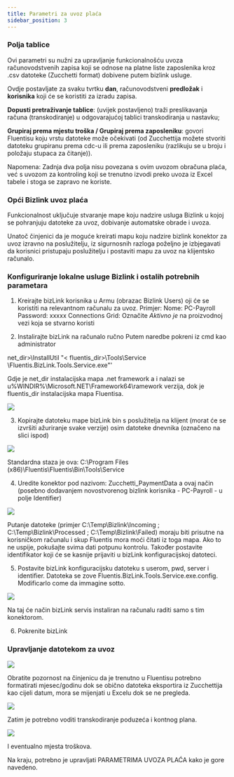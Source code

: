 ```yaml
---
title: Parametri za uvoz plaća 
sidebar_position: 3
---
```


### Polja tablice 

Ovi parametri su nužni za upravljanje funkcionalnošću uvoza računovodstvenih zapisa koji se odnose na platne liste zaposlenika kroz .csv datoteke (Zucchetti format) dobivene putem bizlink usluge.

Ovdje postavljate za svaku tvrtku **dan**, računovodstveni **predložak** i **korisnika** koji će se koristiti za izradu zapisa. 

**Dopusti pretraživanje tablice**: (uvijek postavljeno) traži preslikavanja računa (transkodiranje) u odgovarajućoj tablici transkodiranja u nastavku;
 
**Grupiraj prema mjestu troška / Grupiraj prema zaposleniku**: govori Fluentisu koju vrstu datoteke može očekivati ​​(od Zucchettija možete stvoriti datoteku grupiranu prema cdc-u ili prema zaposleniku (razlikuju se u broju i položaju stupaca za čitanje)).

Napomena: Zadnja dva polja nisu povezana s ovim uvozom obračuna plaća, već s uvozom za kontroling koji se trenutno izvodi preko uvoza iz Excel tabele i stoga se zapravo ne koriste.  

### Opći Bizlink uvoz plaća 

Funkcionalnost uključuje stvaranje mape koju nadzire usluga Bizlink u kojoj se pohranjuju datoteke za uvoz, dobivanje automatske obrade i uvoza. 

Unatoč činjenici da je moguće kreirati mapu koju nadzire bizlink konektor za uvoz izravno na poslužitelju, iz sigurnosnih razloga poželjno je izbjegavati da korisnici pristupaju poslužitelju i postaviti mapu za uvoz na klijentsko računalo. 

### Konfiguriranje lokalne usluge Bizlink i ostalih potrebnih parametara 

1. Kreirajte bizLink korisnika u Armu (obrazac Bizlink Users) oji će se koristiti na relevantnom računalu za uvoz. 
Primjer: Nome: PC-Payroll  Password: xxxxx Connections Grid: 
Označite *Aktivno je* na proizvodnoj vezi koja se stvarno koristi

2. Instalirajte bizLink na računalo ručno
    Putem naredbe pokreni iz cmd kao administrator

net_dir>\InstallUtil "< fluentis_dir>\Tools\Service \Fluentis.BizLink.Tools.Service.exe"'

Gdje je net_dir instalacijska mapa .net framework a i nalazi se u%WINDIR%\Microsoft.NET\Framework64\ramework verzija, dok je  fluentis_dir instalacijska mapa Fluentisa. 

![](/img/it-it/configurations/parameters/finance/payroll1.png)

3.  Kopirajte datoteku mape bizLink bin s poslužitelja na klijent  (morat će se izvršiti ažuriranje svake verzije) osim datoteke dnevnika (označeno na slici ispod)

![](/img/it-it/configurations/parameters/finance/payroll2.png)

Standardna staza je ova: C:\Program Files (x86)\Fluentis\Fluentis\Bin\Tools\Service

4. Uredite konektor pod nazivom: Zucchetti_PaymentData a ovaj način (posebno dodavanjem novostvorenog bizlink korisnika - PC-Payroll - u polje Identifier)

![](/img/it-it/configurations/parameters/finance/payroll5.png)

Putanje datoteke (primjer C:\Temp\Bizlink\Incoming ; C:\Temp\Bizlink\Processed ; C:\Temp\Bizlink\Failed) moraju biti prisutne na korisničkom računalu i skup Fluentis mora moći čitati iz toga mapa. Ako to ne uspije, pokušajte svima dati potpunu kontrolu. Također postavite identifikator koji će se kasnije prijaviti u bizLink konfiguracijskoj datoteci. 



5. Postavite bizLink konfiguracijsku datoteku s userom, pwd, server i identifier. Datoteka se zove Fluentis.BizLink.Tools.Service.exe.config. 
Modificarlo come da immagine sotto.

![](/img/it-it/configurations/parameters/finance/payroll4.png)
 
Na taj će način bizLink servis instaliran na računalu raditi samo s tim konektorom. 

6. Pokrenite bizLink


### Upravljanje datotekom za uvoz 



![](/img/it-it/configurations/parameters/finance/payroll7.png)

Obratite pozornost na činjenicu da je trenutno u Fluentisu potrebno formatirati mjesec/godinu dok se obično datoteka eksportira iz Zucchettija kao cijeli datum, mora se mijenjati u Excelu dok se ne pregleda. 

![](/img/it-it/configurations/parameters/finance/payroll8.png)

Zatim je potrebno voditi transkodiranje poduzeća i kontnog plana. 

![](/img/it-it/configurations/parameters/finance/payroll9.png)

I eventualno mjesta troškova. 

Na kraju, potrebno je upravljati PARAMETRIMA UVOZA PLAĆA kako je gore navedeno.
